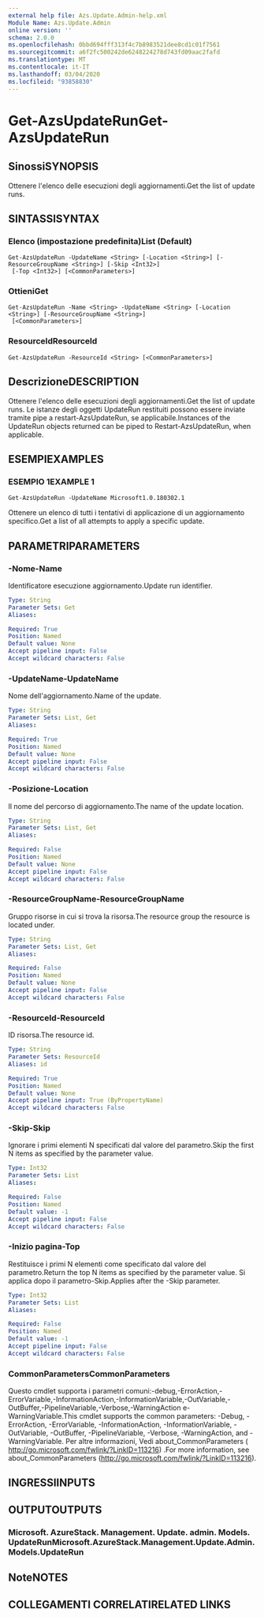 ```yaml
---
external help file: Azs.Update.Admin-help.xml
Module Name: Azs.Update.Admin
online version: ''
schema: 2.0.0
ms.openlocfilehash: 0bbd694fff313f4c7b8983521dee8cd1c01f7561
ms.sourcegitcommit: a6f2fc500242de6248224278d743fd09aac2fafd
ms.translationtype: MT
ms.contentlocale: it-IT
ms.lasthandoff: 03/04/2020
ms.locfileid: "93858830"
---
```

# <span data-ttu-id="ad7ac-101">Get-AzsUpdateRun</span><span class="sxs-lookup"><span data-stu-id="ad7ac-101">Get-AzsUpdateRun</span></span>

## <span data-ttu-id="ad7ac-102">Sinossi</span><span class="sxs-lookup"><span data-stu-id="ad7ac-102">SYNOPSIS</span></span>
<span data-ttu-id="ad7ac-103">Ottenere l'elenco delle esecuzioni degli aggiornamenti.</span><span class="sxs-lookup"><span data-stu-id="ad7ac-103">Get the list of update runs.</span></span>

## <span data-ttu-id="ad7ac-104">SINTASSI</span><span class="sxs-lookup"><span data-stu-id="ad7ac-104">SYNTAX</span></span>

### <span data-ttu-id="ad7ac-105">Elenco (impostazione predefinita)</span><span class="sxs-lookup"><span data-stu-id="ad7ac-105">List (Default)</span></span>
```
Get-AzsUpdateRun -UpdateName <String> [-Location <String>] [-ResourceGroupName <String>] [-Skip <Int32>]
 [-Top <Int32>] [<CommonParameters>]
```

### <span data-ttu-id="ad7ac-106">Ottieni</span><span class="sxs-lookup"><span data-stu-id="ad7ac-106">Get</span></span>
```
Get-AzsUpdateRun -Name <String> -UpdateName <String> [-Location <String>] [-ResourceGroupName <String>]
 [<CommonParameters>]
```

### <span data-ttu-id="ad7ac-107">ResourceId</span><span class="sxs-lookup"><span data-stu-id="ad7ac-107">ResourceId</span></span>
```
Get-AzsUpdateRun -ResourceId <String> [<CommonParameters>]
```

## <span data-ttu-id="ad7ac-108">Descrizione</span><span class="sxs-lookup"><span data-stu-id="ad7ac-108">DESCRIPTION</span></span>
<span data-ttu-id="ad7ac-109">Ottenere l'elenco delle esecuzioni degli aggiornamenti.</span><span class="sxs-lookup"><span data-stu-id="ad7ac-109">Get the list of update runs.</span></span> <span data-ttu-id="ad7ac-110">Le istanze degli oggetti UpdateRun restituiti possono essere inviate tramite pipe a restart-AzsUpdateRun, se applicabile.</span><span class="sxs-lookup"><span data-stu-id="ad7ac-110">Instances of the UpdateRun objects returned can be piped to Restart-AzsUpdateRun, when applicable.</span></span>

## <span data-ttu-id="ad7ac-111">ESEMPI</span><span class="sxs-lookup"><span data-stu-id="ad7ac-111">EXAMPLES</span></span>

### <span data-ttu-id="ad7ac-112">ESEMPIO 1</span><span class="sxs-lookup"><span data-stu-id="ad7ac-112">EXAMPLE 1</span></span>
```
Get-AzsUpdateRun -UpdateName Microsoft1.0.180302.1
```

<span data-ttu-id="ad7ac-113">Ottenere un elenco di tutti i tentativi di applicazione di un aggiornamento specifico.</span><span class="sxs-lookup"><span data-stu-id="ad7ac-113">Get a list of all attempts to apply a specific update.</span></span>

## <span data-ttu-id="ad7ac-114">PARAMETRI</span><span class="sxs-lookup"><span data-stu-id="ad7ac-114">PARAMETERS</span></span>

### <span data-ttu-id="ad7ac-115">-Nome</span><span class="sxs-lookup"><span data-stu-id="ad7ac-115">-Name</span></span>
<span data-ttu-id="ad7ac-116">Identificatore esecuzione aggiornamento.</span><span class="sxs-lookup"><span data-stu-id="ad7ac-116">Update run identifier.</span></span>

```yaml
Type: String
Parameter Sets: Get
Aliases:

Required: True
Position: Named
Default value: None
Accept pipeline input: False
Accept wildcard characters: False
```

### <span data-ttu-id="ad7ac-117">-UpdateName</span><span class="sxs-lookup"><span data-stu-id="ad7ac-117">-UpdateName</span></span>
<span data-ttu-id="ad7ac-118">Nome dell'aggiornamento.</span><span class="sxs-lookup"><span data-stu-id="ad7ac-118">Name of the update.</span></span>

```yaml
Type: String
Parameter Sets: List, Get
Aliases:

Required: True
Position: Named
Default value: None
Accept pipeline input: False
Accept wildcard characters: False
```

### <span data-ttu-id="ad7ac-119">-Posizione</span><span class="sxs-lookup"><span data-stu-id="ad7ac-119">-Location</span></span>
<span data-ttu-id="ad7ac-120">Il nome del percorso di aggiornamento.</span><span class="sxs-lookup"><span data-stu-id="ad7ac-120">The name of the update location.</span></span>

```yaml
Type: String
Parameter Sets: List, Get
Aliases:

Required: False
Position: Named
Default value: None
Accept pipeline input: False
Accept wildcard characters: False
```

### <span data-ttu-id="ad7ac-121">-ResourceGroupName</span><span class="sxs-lookup"><span data-stu-id="ad7ac-121">-ResourceGroupName</span></span>
<span data-ttu-id="ad7ac-122">Gruppo risorse in cui si trova la risorsa.</span><span class="sxs-lookup"><span data-stu-id="ad7ac-122">The resource group the resource is located under.</span></span>

```yaml
Type: String
Parameter Sets: List, Get
Aliases:

Required: False
Position: Named
Default value: None
Accept pipeline input: False
Accept wildcard characters: False
```

### <span data-ttu-id="ad7ac-123">-ResourceId</span><span class="sxs-lookup"><span data-stu-id="ad7ac-123">-ResourceId</span></span>
<span data-ttu-id="ad7ac-124">ID risorsa.</span><span class="sxs-lookup"><span data-stu-id="ad7ac-124">The resource id.</span></span>

```yaml
Type: String
Parameter Sets: ResourceId
Aliases: id

Required: True
Position: Named
Default value: None
Accept pipeline input: True (ByPropertyName)
Accept wildcard characters: False
```

### <span data-ttu-id="ad7ac-125">-Skip</span><span class="sxs-lookup"><span data-stu-id="ad7ac-125">-Skip</span></span>
<span data-ttu-id="ad7ac-126">Ignorare i primi elementi N specificati dal valore del parametro.</span><span class="sxs-lookup"><span data-stu-id="ad7ac-126">Skip the first N items as specified by the parameter value.</span></span>

```yaml
Type: Int32
Parameter Sets: List
Aliases:

Required: False
Position: Named
Default value: -1
Accept pipeline input: False
Accept wildcard characters: False
```

### <span data-ttu-id="ad7ac-127">-Inizio pagina</span><span class="sxs-lookup"><span data-stu-id="ad7ac-127">-Top</span></span>
<span data-ttu-id="ad7ac-128">Restituisce i primi N elementi come specificato dal valore del parametro.</span><span class="sxs-lookup"><span data-stu-id="ad7ac-128">Return the top N items as specified by the parameter value.</span></span>
<span data-ttu-id="ad7ac-129">Si applica dopo il parametro-Skip.</span><span class="sxs-lookup"><span data-stu-id="ad7ac-129">Applies after the -Skip parameter.</span></span>

```yaml
Type: Int32
Parameter Sets: List
Aliases:

Required: False
Position: Named
Default value: -1
Accept pipeline input: False
Accept wildcard characters: False
```

### <span data-ttu-id="ad7ac-130">CommonParameters</span><span class="sxs-lookup"><span data-stu-id="ad7ac-130">CommonParameters</span></span>
<span data-ttu-id="ad7ac-131">Questo cmdlet supporta i parametri comuni:-debug,-ErrorAction,-ErrorVariable,-InformationAction,-InformationVariable,-OutVariable,-OutBuffer,-PipelineVariable,-Verbose,-WarningAction e-WarningVariable.</span><span class="sxs-lookup"><span data-stu-id="ad7ac-131">This cmdlet supports the common parameters: -Debug, -ErrorAction, -ErrorVariable, -InformationAction, -InformationVariable, -OutVariable, -OutBuffer, -PipelineVariable, -Verbose, -WarningAction, and -WarningVariable.</span></span> <span data-ttu-id="ad7ac-132">Per altre informazioni, Vedi about_CommonParameters ( http://go.microsoft.com/fwlink/?LinkID=113216) .</span><span class="sxs-lookup"><span data-stu-id="ad7ac-132">For more information, see about_CommonParameters (http://go.microsoft.com/fwlink/?LinkID=113216).</span></span>

## <span data-ttu-id="ad7ac-133">INGRESSI</span><span class="sxs-lookup"><span data-stu-id="ad7ac-133">INPUTS</span></span>

## <span data-ttu-id="ad7ac-134">OUTPUT</span><span class="sxs-lookup"><span data-stu-id="ad7ac-134">OUTPUTS</span></span>

### <span data-ttu-id="ad7ac-135">Microsoft. AzureStack. Management. Update. admin. Models. UpdateRun</span><span class="sxs-lookup"><span data-stu-id="ad7ac-135">Microsoft.AzureStack.Management.Update.Admin.Models.UpdateRun</span></span>

## <span data-ttu-id="ad7ac-136">Note</span><span class="sxs-lookup"><span data-stu-id="ad7ac-136">NOTES</span></span>

## <span data-ttu-id="ad7ac-137">COLLEGAMENTI CORRELATI</span><span class="sxs-lookup"><span data-stu-id="ad7ac-137">RELATED LINKS</span></span>
